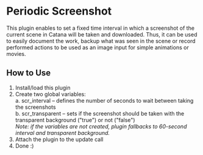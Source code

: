 # Periodic Screenshot

This plugin enables to set a fixed time interval in which a screenshot of the current scene in Catana will be taken and downloaded.
Thus, it can be used to easily document the work, backup what was seen in the scene or record performed actions to be used as an image input for simple animations or movies.

## How to Use
1. Install/load this plugin
2. Create two global variables:  
  a. scr_interval – defines the number of seconds to wait between taking the screenshots  
  b. scr_transparent – sets if the screenshot should be taken with the transparent background ("true") or not ("false")  
  *Note: if the variables are not created, plugin fallbacks to 60-second interval and transparent background.*   
3. Attach the plugin to the update call
4. Done :)
